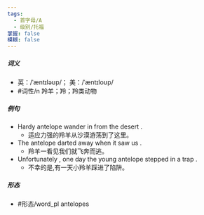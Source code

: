 ```yaml
---
tags:
  - 首字母/A
  - 级别/托福
掌握: false
模糊: false
---
```

##### 词义
- 英：/ˈæntɪləʊp/； 美：/ˈæntɪloʊp/
- #词性/n  羚羊；羚；羚类动物
##### 例句
- Hardy antelope wander in from the desert .
	- 适应力强的羚羊从沙漠游荡到了这里。
- The antelope darted away when it saw us .
	- 羚羊一看见我们就飞奔而逃。
- Unfortunately , one day the young antelope stepped in a trap .
	- 不幸的是,有一天小羚羊踩进了陷阱。
##### 形态
- #形态/word_pl antelopes
